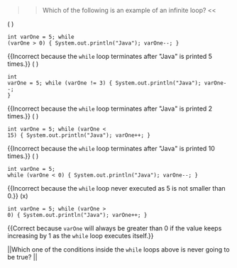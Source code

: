 >>Which of the following is an example of an infinite loop? <<

( ) <pre><code class="java language-java">int varOne = 5;
while (varOne &gt; 0) {
  System.out.println("Java");
  varOne--;
}
</code></pre> {{Incorrect because the <code>while</code> loop terminates after "Java" is printed 5 times.}}
( ) <pre><code class="java language-java">int varOne = 5;
while (varOne != 3) {
  System.out.println("Java");
  varOne--;
}
</code></pre> {{Incorrect because the <code>while</code> loop terminates after "Java" is printed 2 times.}}
( ) <pre><code class="java language-java">int varOne = 5;
while (varOne &lt; 15) { 
  System.out.println("Java");
  varOne++;
}
</code></pre> {{Incorrect because the <code>while</code> loop terminates after "Java" is printed 10 times.}}
( ) <pre><code class="java language-java">int varOne = 5;
while (varOne &lt; 0) {
  System.out.println("Java");
  varOne--;
}
</code></pre> {{Incorrect because the <code>while</code> loop never executed as 5 is not smaller than 0.}}
(x) <pre><code class="java language-java">int varOne = 5;
while (varOne &gt; 0) {
  System.out.println("Java");
  varOne++;
}
</code></pre> {{Correct because <code>varOne</code> will always be greater than 0 if the value keeps increasing by 1 as the <code>while</code> loop executes itself.}}

||Which one of the conditions inside the <code>while</code> loops above is never going to be true? ||
